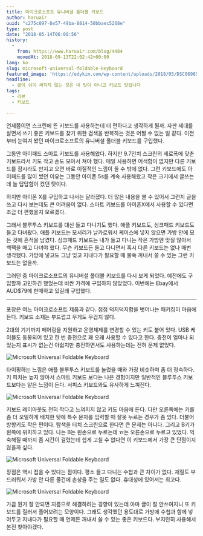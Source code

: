 ```yaml
---
title: 마이크로소프트 유니버셜 폴더블 키보드
author: haruair
uuid: "c275c097-8e57-49ba-8814-50bbaec5268e"
type: post
date: "2018-05-14T06:08:56"
history:
  - 
    from: https://www.haruair.com/blog/4484
    movedAt: 2018-09-13T22:02:42+00:00
lang: ko
slug: microsoft-universal-foldable-keyboard
featured_image: 'https://edykim.com/wp-content/uploads/2018/05/DSC06985_.jpg?resize=825%2C510&ssl=1'
headline:
  - 글이 쉬이 써지지 않는 것은 내 탓이 아니고 키보드 탓입니다
tags:
  - 리뷰
  - 키보드

---
```

언제쯤이면 스크린에 뜬 키보드를 사용하는데 더 편하다고 생각하게 될까. 자판 세대를 살면서 쓰기 좋은 키보드를 찾기 위한 검색을 반복하는 것은 어쩔 수 없는 일 같다. 이전부터 눈여겨 봤던 마이크로소프트의 유니버셜 폴더블 키보드를 구입했다.

그동안 아이패드 스마트 키보드를 사용해왔다. 하지만 9.7인치 스크린의 세로폭에 맞춘 키보드라서 키도 작고 손도 모아서 쳐야 했다. 매일 사용하면 어색함이 없지만 다른 키보드를 잠시라도 만지고 오면 바로 이질적인 느낌이 들 수 밖에 없다. 그런 키보드에도 아이패드를 많이 썼던 이유는 그동안 아이폰 5s를 계속 사용해왔고 작은 크기에서 글쓰는데 늘 답답함이 컸던 탓이다.

하지만 아이폰 X를 구입하고 나서는 달라졌다. 더 많은 내용을 볼 수 있어서 그런지 글을 쓰고 다시 보는데도 큰 어려움이 없다. 스마트 키보드를 아이폰X에서 사용할 수 있다면 조금 더 편했을지 모르겠다.

그래서 블루투스 키보드를 대신 들고 다니기도 했다. 애플 키보드도, 싱크패드 키보드도 들고 다녀봤다. 애플 키보드는 모서리가 날카로워서 케이스에 넣지 않으면 가방 안에 모든 것에 흔적을 남겼다. 싱크패드 키보드는 내가 들고 다니는 작은 가방엔 맞질 않아서 백팩을 매고 다녀야 했다. 무슨 키보드든 들고 다니면서 혹시 다른 키보드는 없나 매번 생각했다. 가방에 넣고도 그냥 잊고 지내다가 필요할 때 불쑥 꺼내서 쓸 수 있는 그런 키보드는 없을까.

그러던 중 마이크로소프트의 유니버셜 폴더블 키보드를 다시 보게 되었다. 예전에도 구입할까 고민하긴 했었는데 비싼 가격에 구입하지 않았었다. 이번에는 Ebay에서 AUD$79에 판매하고 있길래 구입했다.

* * *

포장은 여느 마이크로소프트 제품과 같다. 점점 덕지덕지함을 벗어나는 패키징이 마음에 든다. 키보드 소재는 부드럽고 무게도 무겁지 않다.

2대의 기기까지 페어링을 지원하고 운영체제를 변경할 수 있는 키도 붙어 있다. USB 케이블도 동봉되어 있고 한 번 충전으로 꽤 오래 사용할 수 있다고 한다. 충전이 얼마나 되었는지 표시가 없는건 아쉽지만 충전하면서도 사용하는데는 전혀 문제 없었다.

<img src="https://live.staticflickr.com/975/41378075334_a80d545a3e_o.jpg" alt="Microsoft Universal Foldable Keyboard" />

타이핑하는 느낌은 애플 블루투스 키보드를 눌렀을 때와 가장 비슷하며 좀 더 정숙하다. 키 피치는 높지 않아서 스마트 키보드 보다는 나은 경험이지만 일반적인 블루투스 키보드보다는 얕은 느낌이 든다. 서피스 키보드와도 유사하게 느껴진다.

<img src="https://live.staticflickr.com/962/27227508097_0f21bb7bf0_o.jpg" alt="Microsoft Universal Foldable Keyboard" />

키보드 레이아웃도 전혀 작다고 느껴지지 않고 키도 마음에 든다. 다만 오른쪽에는 키를 좀 더 오밀하게 배치한 탓에 특수 문자를 입력할 때 잘못 누르는 경우가 좀 있다. 더불어 방향키도 작은 편이다. 탐색을 터치 스크린으로 한다면 큰 문제는 아니다. 그리고 B키가 왼쪽에 위치하고 있다. 나는 B는 왼손으로 누르는데 ㅠ는 오른손으로 누르고 있었다. 익숙해질 때까지 좀 시간이 걸렸는데 쉽게 고칠 수 없다면 이 키보드에서 가장 큰 단점이지 않을까 싶다.

<img src="https://live.staticflickr.com/944/40290497560_b04b73ddaa_o.jpg" alt="Microsoft Universal Foldable Keyboard" />

장점은 역시 접을 수 있다는 점이다. 평소 들고 다니는 수첩과 큰 차이가 없다. 재질도 부드러워서 가방 안 다른 물건에 손상을 주는 일도 없다. 휴대성에 있어서는 최고다.

<img src="https://live.staticflickr.com/946/41378060974_7103287d5d_o.jpg" alt="Microsoft Universal Foldable Keyboard" />

가끔 뭔가 잘 안되면 지름으로 해결하려는 경향이 있는데 아마 글이 잘 안쓰여지니 또 키보드를 질러서 풀어보려는 모양이다. 그래도 생각했던 용도대로 가방에 수첩과 함께 넣어두고 지내다가 필요할 때 언제든 꺼내서 쓸 수 있는 좋은 키보드다. 부지런히 사용해서 본전 찾아야겠다.